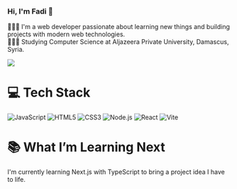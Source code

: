 ### Hi, I'm Fadi 👋


👩🏻‍💻 I'm a web developer passionate about learning new things and building projects with modern web technologies.<br/>
👩🏻‍🎓 Studying Computer Science at Aljazeera Private University, Damascus, Syria.<br/>

![](https://github-readme-stats.vercel.app/api?username=fadimustafa&show_icons=true&theme=transparent)<br/>

# 💻 Tech Stack
<p> <img alt="JavaScript" src="https://img.shields.io/badge/-JavaScript-F7DF1E?style=for-the-badge&logo=javascript&logoColor=black" /> <img alt="HTML5" src="https://img.shields.io/badge/-HTML5-E34F26?style=for-the-badge&logo=html5&logoColor=white" /> <img alt="CSS3" src="https://img.shields.io/badge/-CSS3-1572B6?style=for-the-badge&logo=css3&logoColor=white" /> <img alt="Node.js" src="https://img.shields.io/badge/-Node.js-339933?style=for-the-badge&logo=node.js&logoColor=white" /> <img alt="React" src="https://img.shields.io/badge/-React-61DAFB?style=for-the-badge&logo=react&logoColor=black" /> <img alt="Vite" src="https://img.shields.io/badge/-Vite-646CFF?style=for-the-badge&logo=vite&logoColor=white" /> </p>

# 📚 What I’m Learning Next
I'm currently learning Next.js with TypeScript to bring a project idea I have to life. 
